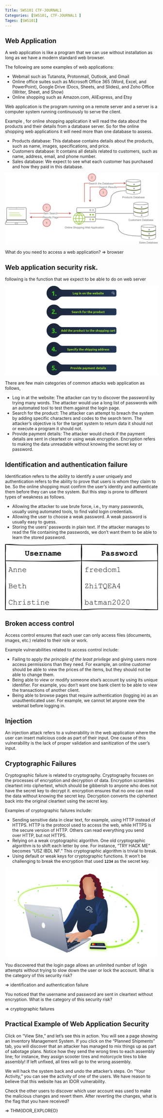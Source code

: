 ```yaml
---
Title: SWS101 CTF-JOURNAL1
Categories: [SWS101, CTF-JOURNAL1 ]
Tages: [SWS101]
---
```


## Web Application
A web application is like a program that we can use without installation as long as we have a modern standard web browser.

The following are some examples of web applications:

- Webmail such as Tutanota, Protonmail, Outlook, and Gmail
- Online office suites such as Microsoft Office 365 (Word, Excel, and PowerPoint), Google Drive (Docs, Sheets, and Slides), and Zoho Office (Writer, Sheet, and Show)
- Online shopping such as Amazon.com, AliExpress, and Etsy

Web application is the program running on a remote server and a server is a computer system running continuously to serve the client. 

Example , for online shopping application it will read the data about the products and their details from a database server. So for the online shopping web applications it will need more than one database to assess.

- Products database: This database contains details about the products, such as name, images, specifications, and price.
- Customers database: It contains all details related to customers, such as name, address, email, and phone number.
- Sales database: We expect to see what each customer has purchased and how they paid in this database.

![alt text](../assets/web.png)

What do you need to access a web application? ⇒ browser

## Web application security risk.

following is the function that we expect to be able to do on web server

![alt text](../assets/Untitled.png)

There are few main categories of common attacks web application as follows,

- Log in at the website: The attacker can try to discover the password by trying many words. The attacker would use a long list of passwords with an automated tool to test them against the login page.
- Search for the product: The attacker can attempt to breach the system by adding specific characters and codes to the search term. The attacker’s objective is for the target system to return data it should not or execute a program it should not.
- Provide payment details: The attacker would check if the payment details are sent in cleartext or using weak encryption. Encryption refers to making the data unreadable without knowing the secret key or password.

## Identification and authentication failure 

Identification refers to the ability to identify a user uniquely and authentication refers to the ability to prove that users is whom they claim to be. So the online shopping must confirm the user’s identity and authenticate them before they can use the system. But this step is prone to different types of weakness as follows.

- Allowing the attacker to use brute force, i.e., try many passwords, usually using automated tools, to find valid login credentials.
- Allowing the user to choose a weak password. A weak password is usually easy to guess.
- Storing the users’ passwords in plain text. If the attacker manages to read the file containing the passwords, we don’t want them to be able to learn the stored password.

![alt text](../assets/username.png)

## Broken access control

Access control ensures that each user can only access files (documents, images, etc.) related to their role or work. 

Example vulnerabilities related to access control include:

- Failing to apply *the principle of the least privilege* and giving users more access permissions than they need. For example, an online customer should be able to view the prices of the items, but they should not be able to change them.
- Being able to view or modify someone else’s account by using its unique identifier. For example, you don’t want one bank client to be able to view the transactions of another client.
- Being able to browse pages that require authentication (logging in) as an unauthenticated user. For example, we cannot let anyone view the webmail before logging in.

## Injection

An injection attack refers to a vulnerability in the web application where the user can insert malicious code as part of their input. One cause of this vulnerability is the lack of proper validation and sanitization of the user’s input.

## Cryptographic Failures

Cryptographic failure is related to cryptography. Cryptography focuses on the processes of encryption and decryption of data. Encryption scrambles cleartext into ciphertext, which should be gibberish to anyone who does not have the secret key to decrypt it. encryption ensures that no one can read the data without knowing the secret key. Decryption converts the ciphertext back into the original cleartext using the secret key.

Examples of cryptographic failures include:

- Sending sensitive data in clear text, for example, using HTTP instead of HTTPS. HTTP is the protocol used to access the web, while HTTPS is the secure version of HTTP. Others can read everything you send over HTTP, but not HTTPS.
- Relying on a weak cryptographic algorithm. One old cryptographic algorithm is to shift each letter by one. For instance, “TRY HACK ME” becomes “USZ IBDL NF.” This cryptographic algorithm is trivial to break.
- Using default or weak keys for cryptographic functions. It won’t be challenging to break the encryption that used **`1234`** as the secret key.

![alt text](../assets/cf.png)

You discovered that the login page allows an unlimited number of login attempts without trying to slow down the user or lock the account. What is the category of this security risk?

⇒ identification and authentication failure

You noticed that the username and password are sent in cleartext without encryption. What is the category of this security risk?

⇒ cryptographic failures

## Practical Example of Web Application Security

Click on “View Site,” and let’s see this in action. You will see a page showing an Inventory Management System. If you click on the “Planned Shipments” tab, you will discover that an attacker has managed to mix things up as part of sabotage plans. Notice how they send the wrong tires to each assembly line; for instance, they assign scooter tires and motorcycle tires to bike assembly! If left unfixed, all tires will go to the wrong assembly.

We will hack the system back and undo the attacker’s steps. On “Your Activity,” you can see the activity of one of the users. We have reason to believe that this website has an IDOR vulnerability.

Check the other users to discover which user account was used to make the malicious changes and revert them. After reverting the changes, what is the flag that you have received?

⇒ THM{IDOR_EXPLORED}